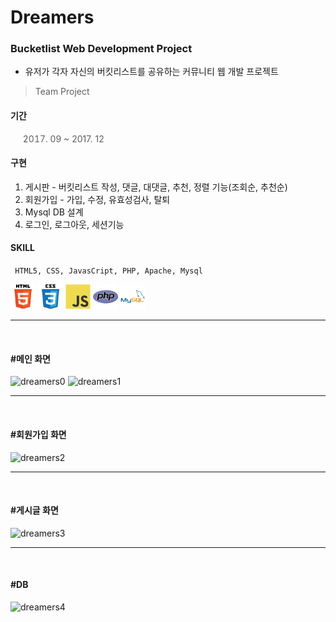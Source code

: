 Dreamers
=============
### Bucketlist Web Development Project
- 유저가 각자 자신의 버킷리스트를 공유하는 커뮤니티 웹 개발 프로젝트

> Team Project

#### 기간
> 2017. 09 ~ 2017. 12

#### 구현   

1) 게시판 - 버킷리스트 작성, 댓글, 대댓글, 추천, 정렬 기능(조회순, 추천순)
2) 회원가입 - 가입, 수정, 유효성검사, 탈퇴
3) Mysql DB 설계
4) 로그인, 로그아웃, 세션기능

#### SKILL
` HTML5, CSS, JavasCript, PHP, Apache, Mysql`

<p align="left">
<img src="https://raw.githubusercontent.com/devicons/devicon/master/icons/html5/html5-original-wordmark.svg" alt="html5" width="40" height="40"/>
<img src="https://raw.githubusercontent.com/devicons/devicon/master/icons/css3/css3-original-wordmark.svg" alt="css3" width="40" height="40"/>
<img src="https://raw.githubusercontent.com/devicons/devicon/master/icons/javascript/javascript-original.svg" alt="javascript" width="40" height="40"/>
<img src="https://raw.githubusercontent.com/devicons/devicon/master/icons/php/php-original.svg" alt="php" width="40" height="40"/>
<img src="https://raw.githubusercontent.com/devicons/devicon/master/icons/mysql/mysql-original-wordmark.svg" alt="mysql" width="40" height="40"/>

</p>


-------------

<br />

####  #메인 화면
![dreamers0](https://user-images.githubusercontent.com/44343908/221521692-c340d4a6-5d5c-4cb5-b0cb-a40175a44b76.png)
![dreamers1](https://user-images.githubusercontent.com/44343908/221521707-b1c3f31e-1b98-4bc7-b58d-bb799e5ce991.png)

-------------
<br />

####  #회원가입 화면
![dreamers2](https://user-images.githubusercontent.com/44343908/221521721-4114a663-b0ca-4adc-9471-8d1427f3b529.PNG)

-------------
<br />

####  #게시글 화면
![dreamers3](https://user-images.githubusercontent.com/44343908/221521730-6f9ac874-474e-42ad-a92e-e5dfbe47b2c3.png)

-------------
<br />

####  #DB
![dreamers4](https://user-images.githubusercontent.com/44343908/221521736-1c0c2be0-b2a0-4b54-8787-e61efa43d4db.png)


